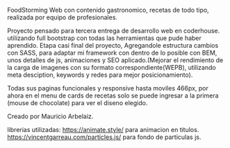FoodStorming
Web con contenido gastronomico, recetas de todo tipo, realizada por equipo de profesionales.

Proyecto pensado para tercera entrega de desarrollo web en coderhouse.
utilizando full bootstrap con todas las herramientas que pude haber aprendido.
Etapa casi final del proyecto, Agregandole estructura cambios con SASS, para adaptar mi framework con dentro de lo posible con BEM, unos detalles de js, animaciones y SEO aplicado.(Mejorar el rendimiento de la carga de imagenes con su formato correspondiente(WEPB), utilizando meta desciption, keywords y redes para mejor posicionamiento).

Todas sus paginas funcionales y responsive hasta moviles 466px, por ahora en el menu de cards de recetas solo se puede ingresar a la primera (mouse de chocolate) para ver el diseno elegido. 

Creado por Mauricio Arbelaiz.

librerias utilizadas:
https://animate.style/ para animacion en titulos.
https://vincentgarreau.com/particles.js/ para fondo de particulas js.
